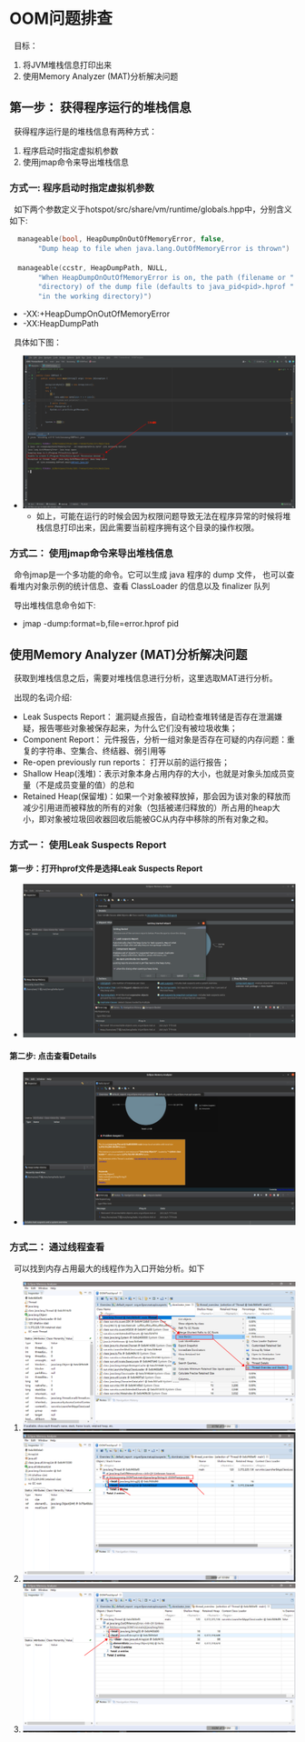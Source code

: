 # OOM问题排查
&nbsp;&nbsp;目标：
1. 将JVM堆栈信息打印出来
2. 使用Memory Analyzer (MAT)分析解决问题

## 第一步： 获得程序运行的堆栈信息
&nbsp;&nbsp;获得程序运行是的堆栈信息有两种方式：
1. 程序启动时指定虚拟机参数
2. 使用jmap命令来导出堆栈信息

### 方式一: 程序启动时指定虚拟机参数
&nbsp;&nbsp;如下两个参数定义于hotspot/src/share/vm/runtime/globals.hpp中，分别含义如下:

   ```c
     manageable(bool, HeapDumpOnOutOfMemoryError, false,                       \
          "Dump heap to file when java.lang.OutOfMemoryError is thrown")    \
                                                                            \
     manageable(ccstr, HeapDumpPath, NULL,                                     \
          "When HeapDumpOnOutOfMemoryError is on, the path (filename or "   \
          "directory) of the dump file (defaults to java_pid<pid>.hprof "   \
          "in the working directory)")  
   ```
- -XX:+HeapDumpOnOutOfMemoryError
- -XX:HeapDumpPath

&nbsp;&nbsp;具体如下图：

- <img src="./pics/622294793.jpg"/>

   - 如上，可能在运行的时候会因为权限问题导致无法在程序异常的时候将堆栈信息打印出来，因此需要当前程序拥有这个目录的操作权限。

### 方式二： 使用jmap命令来导出堆栈信息
&nbsp;&nbsp;命令jmap是一个多功能的命令。它可以生成 java 程序的 dump 文件， 也可以查看堆内对象示例的统计信息、查看 ClassLoader 的信息以及 finalizer 队列

&nbsp;&nbsp;导出堆栈信息命令如下:
- jmap -dump:format=b,file=error.hprof  pid

## 使用Memory Analyzer (MAT)分析解决问题
&nbsp;&nbsp;获取到堆栈信息之后，需要对堆栈信息进行分析，这里选取MAT进行分析。

&nbsp;&nbsp;出现的名词介绍:
- Leak Suspects Report： 漏洞疑点报告，自动检查堆转储是否存在泄漏嫌疑，报告哪些对象被保存起来，为什么它们没有被垃圾收集；
- Component Report： 元件报告，分析一组对象是否存在可疑的内存问题：重复的字符串、空集合、终结器、弱引用等
- Re-open previously run reports： 打开以前的运行报告；
- Shallow Heap(浅堆)：表示对象本身占用内存的大小，也就是对象头加成员变量（不是成员变量的值）的总和
- Retained Heap(保留堆)：如果一个对象被释放掉，那会因为该对象的释放而减少引用进而被释放的所有的对象（包括被递归释放的）所占用的heap大小，即对象被垃圾回收器回收后能被GC从内存中移除的所有对象之和。

### 方式一： 使用Leak Suspects Report
#### 第一步：打开hprof文件是选择Leak Suspects Report
- <img src="./pics/mat-leak-002.png">

#### 第二步: 点击查看Details
- <img src="./pics/mat-leak-003.png">

### 方式二： 通过线程查看
&nbsp;&nbsp;可以找到内存占用最大的线程作为入口开始分析。如下

1. <img src="./pics/1203901653.jpg"/>
2. <img src="./pics/1276270122.jpg"/>
3. <img src="./pics/1693104234.jpg"/>